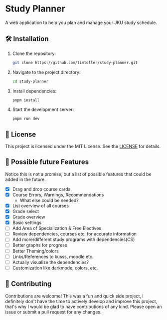 # Study Planner

A web application to help you plan and manage your JKU study schedule.

## 🛠️ Installation

1. Clone the repository:
   ```sh
   git clone https://github.com/timtoller/study-planner.git
   ```
2. Navigate to the project directory:
   ```sh
   cd study-planner
   ```
3. Install dependencies:
   ```sh
   pnpm install
   ```
4. Start the development server:
   ```sh
   pnpm run dev
   ```

## 📄 License

This project is licensed under the MIT License. See the [LICENSE](https://choosealicense.com/licenses/mit/) for details.

## 📝 Possible future Features

Notice this is not a promise, but a list of possible features that could be added in the future.

- [x] Drag and drop course cards
- [x] Course Errors, Warnings, Recommendations
  - What else could be needed?
- [x] List overview of all courses
- [x] Grade select
- [x] Grade overview
- [x] Basic settings
- [ ] Add Area of Specialization & Free Electives
- [ ] Review dependencies, courses etc. for accurate information
- [ ] Add more/different study programs with dependencies(CS)
- [ ] Better graphs for progress
- [ ] Better Theming/colors
- [ ] Links/References to kusss, moodle etc.
- [ ] Actually visualize the dependencies?
- [ ] Customization like darkmode, colors, etc.

## 🤝 Contributing

Contributions are welcome! This was a fun and quick side project, I definitely don't have the time to actively develop and improve this project, that's why I would be glad to have contributions of any kind. Please open an issue or submit a pull request for any changes.
